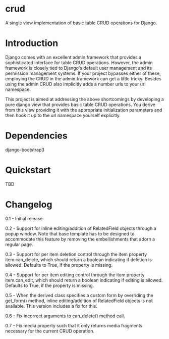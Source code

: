 # crud
A single view implementation of basic table CRUD operations for Django.

# Introduction
Django comes with an excellent admin framework that provides a sophisticated interface for table CRUD operations. However, the admin framework is closely tied to Django's default user management and its permission management systems. If your project bypasses either of these, employing the CRUD in the admin framework can get a little tricky. Besides using the admin CRUD also implicitly adds a number urls to your url namespace.

This project is aimed at addressing the above shortcomings by developing a pure django view that provides basic table CRUD operations. You derive from this view providing it with the appropriate initialization parameters and then hook it up to the url namespace yourself explicitly.

# Dependencies
  django-bootstrap3

# Quickstart
TBD

# Changelog

0.1 - Initial release

0.2 - Support for inline editing/addition of RelatedField objects through
      a popup window. Note that base template has to be designed
      to accommodate this feature by removing the embellishments that adorn a 
      regular page.

0.3 - Support for per item deletion control through the item property
      item.can_delete, which should return a boolean indicating if deletion
      is allowed. Defaults to True, if the property is missing.

0.4 - Support for per item editing control through the item property
      item.can_edit, which should return a boolean indicating if editing
      is allowed. Defaults to True, if the property is missing.

0.5 - When the derived class specifies a custom form by overriding the
      get_form() method, inline editing/addition of RelatedField objects
      is not available. This version includes a fix for this.

0.6 - Fix incorrect arguments to can_delete() method call.

0.7 - Fix media property such that it only returns media fragments necessary
      for the current CRUD operation.


